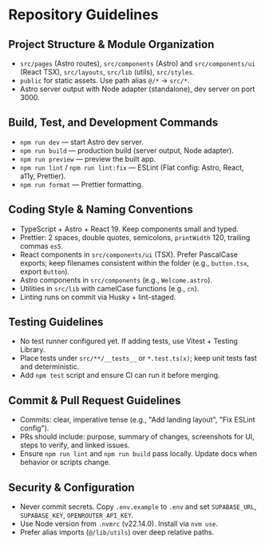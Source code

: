 # Repository Guidelines

## Project Structure & Module Organization
- `src/pages` (Astro routes), `src/components` (Astro) and `src/components/ui` (React TSX), `src/layouts`, `src/lib` (utils), `src/styles`.
- `public` for static assets. Use path alias `@/*` → `src/*`.
- Astro server output with Node adapter (standalone), dev server on port 3000.

## Build, Test, and Development Commands
- `npm run dev` — start Astro dev server.
- `npm run build` — production build (server output, Node adapter).
- `npm run preview` — preview the built app.
- `npm run lint` / `npm run lint:fix` — ESLint (Flat config: Astro, React, a11y, Prettier).
- `npm run format` — Prettier formatting.

## Coding Style & Naming Conventions
- TypeScript + Astro + React 19. Keep components small and typed.
- Prettier: 2 spaces, double quotes, semicolons, `printWidth` 120, trailing commas `es5`.
- React components in `src/components/ui` (TSX). Prefer PascalCase exports; keep filenames consistent within the folder (e.g., `button.tsx`, export `Button`).
- Astro components in `src/components` (e.g., `Welcome.astro`).
- Utilities in `src/lib` with camelCase functions (e.g., `cn`).
- Linting runs on commit via Husky + lint-staged.

## Testing Guidelines
- No test runner configured yet. If adding tests, use Vitest + Testing Library.
- Place tests under `src/**/__tests__` or `*.test.ts(x)`; keep unit tests fast and deterministic.
- Add `npm test` script and ensure CI can run it before merging.

## Commit & Pull Request Guidelines
- Commits: clear, imperative tense (e.g., "Add landing layout", "Fix ESLint config").
- PRs should include: purpose, summary of changes, screenshots for UI, steps to verify, and linked issues.
- Ensure `npm run lint` and `npm run build` pass locally. Update docs when behavior or scripts change.

## Security & Configuration
- Never commit secrets. Copy `.env.example` to `.env` and set `SUPABASE_URL`, `SUPABASE_KEY`, `OPENROUTER_API_KEY`.
- Use Node version from `.nvmrc` (v22.14.0). Install via `nvm use`.
- Prefer alias imports (`@/lib/utils`) over deep relative paths.
